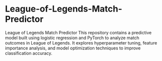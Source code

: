 # League-of-Legends-Match-Predictor
League of Legends Match Predictor This repository contains a predictive model built using logistic regression and PyTorch to analyze match outcomes in League of Legends. It explores hyperparameter tuning, feature importance analysis, and model optimization techniques to improve classification accuracy. 
